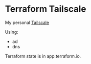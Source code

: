# Terraform Tailscale

My personal [Tailscale](https://tailscale.com/)

Using:
- acl
- dns

Terraform state is in app.terraform.io.
